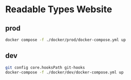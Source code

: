 # Readable Types Website

## prod
```bash
docker compose -f ./docker/prod/docker-compose.yml up
```

## dev
```bash
git config core.hooksPath git-hooks
docker-compose -f ./docker/dev/docker-compose.yml up
```